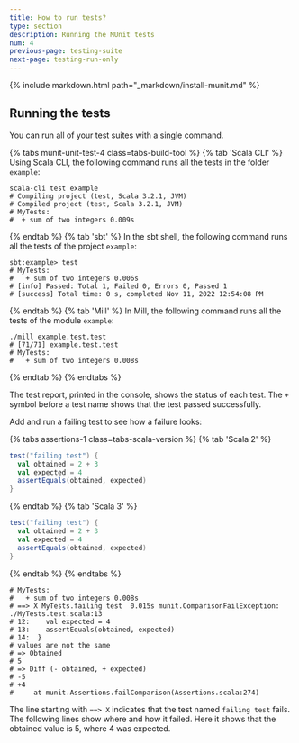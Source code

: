 ```yaml
---
title: How to run tests?
type: section
description: Running the MUnit tests
num: 4
previous-page: testing-suite
next-page: testing-run-only
---
```


{% include markdown.html path="_markdown/install-munit.md" %}

## Running the tests

You can run all of your test suites with a single command.

{% tabs munit-unit-test-4 class=tabs-build-tool %}
{% tab 'Scala CLI' %}
Using Scala CLI, the following command runs all the tests in the folder `example`:
```
scala-cli test example
# Compiling project (test, Scala 3.2.1, JVM)
# Compiled project (test, Scala 3.2.1, JVM)
# MyTests:
#  + sum of two integers 0.009s
```
{% endtab %}
{% tab 'sbt' %}
In the sbt shell, the following command runs all the tests of the project `example`:
```
sbt:example> test
# MyTests:
#   + sum of two integers 0.006s
# [info] Passed: Total 1, Failed 0, Errors 0, Passed 1
# [success] Total time: 0 s, completed Nov 11, 2022 12:54:08 PM
```
{% endtab %}
{% tab 'Mill' %}
In Mill, the following command runs all the tests of the module `example`:
```
./mill example.test.test
# [71/71] example.test.test
# MyTests:
#   + sum of two integers 0.008s
```
{% endtab %}
{% endtabs %}

The test report, printed in the console, shows the status of each test.
The `+` symbol before a test name shows that the test passed successfully.

Add and run a failing test to see how a failure looks:

{% tabs assertions-1 class=tabs-scala-version %}
{% tab 'Scala 2' %}
```scala
test("failing test") {
  val obtained = 2 + 3
  val expected = 4
  assertEquals(obtained, expected)
}
```
{% endtab %}
{% tab 'Scala 3' %}
```scala
test("failing test") {
  val obtained = 2 + 3
  val expected = 4
  assertEquals(obtained, expected)
}
```
{% endtab %}
{% endtabs %}

```
# MyTests:
#   + sum of two integers 0.008s
# ==> X MyTests.failing test  0.015s munit.ComparisonFailException: ./MyTests.test.scala:13
# 12:    val expected = 4
# 13:    assertEquals(obtained, expected)
# 14:  }
# values are not the same
# => Obtained
# 5
# => Diff (- obtained, + expected)
# -5
# +4
#     at munit.Assertions.failComparison(Assertions.scala:274)
```

The line starting with `==> X` indicates that the test named `failing test` fails.
The following lines show where and how it failed.
Here it shows that the obtained value is 5, where 4 was expected.
